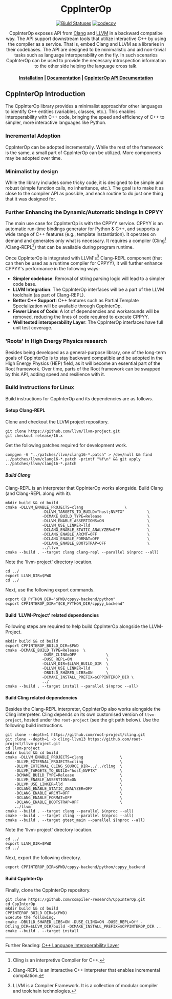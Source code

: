 <div align="center">

# CppInterOp

[![Biuld Statuses](https://github.com/compiler-research/CppInterOp/workflows/Main/badge.svg)](https://github.com/compiler-research/CppInterOp/actions?query=workflow%3AMain) 
[![codecov]( https://codecov.io/gh/compiler-research/CppInterOp/branch/main/graph/badge.svg)](https://codecov.io/gh/compiler-research/CppInterOp)


CppInterOp exposes API from [Clang](http://clang.llvm.org/) and [LLVM](https://llvm.org) in a backward compatibe way. The API support downstream tools that utilize interactive C++ by using the compiler as a service. That is, embed Clang and LLVM as a libraries in their codebases. The API are designed to be minimalistic and aid non-trivial tasks such as language interoperability on the fly. In such scenarios CppInterOp can be used to provide the necessary introspection information to the other side helping the language cross talk.


#### [Installation](#build-instructions-for-linux) | [Documentation](https://cppinterop.readthedocs.io/en/latest/index.html) | [CppInterOp API Documentation](https://cppinterop.readthedocs.io/en/latest/build/html/index.html)
</div>

## CppInterOp Introduction
The CppInterOp library provides a minimalist approachfor other languages to 
identify C++ entities (variables, classes, etc.). This 
enables interoperability with C++ code, bringing the speed and 
efficiency of C++ to simpler, more interactive languages like Python.

### Incremental Adoption
CppInterOp can be adopted incrementally. While the rest of the framework is 
the same, a small part of CppInterOp can be utilized. More components may be 
adopted over time. 

### Minimalist by design
While the library includes some tricky code, it is designed to be simple and 
robust (simple function calls, no inheritance, etc.). The goal is to make it 
as close to the compiler API as possible, and each routine to do just one 
thing that it was designed for. 

### Further Enhancing the Dynamic/Automatic bindings in CPPYY
The main use case for CppInterOp is with the CPPYY service. CPPYY is an 
automatic run-time bindings generator for Python & C++, and supports a wide 
range of C++ features (e.g., template instantiation). It operates on demand 
and generates only what is necessary. It requires a compiler (Cling[^1] 
/Clang-REPL[^2]) that can be available during program runtime. 

Once CppInterOp is integrated with LLVM's[^3] Clang-REPL component (that can 
then be used as a runtime compiler for CPPYY), it will further enhance 
CPPYY's performance in the following ways:

- **Simpler codebase**: Removal of string parsing logic will lead to a 
simpler code base.
- **LLVM Integration**: The CppInterOp interfaces will be a part of the LLVM 
toolchain (as part of Clang-REPL).
- **Better C++ Support**: C++ features such as Partial Template 
Specialization will be available through CppInterOp.
- **Fewer Lines of Code**: A lot of dependencies and workarounds will be 
removed, reducing the lines of code required to execute CPPYY.
- **Well tested interoperability Layer**: The CppInterOp interfaces have full
 unit test coverage.

### 'Roots' in High Energy Physics research
Besides being developed as a general-purpose library, one of the long-term 
goals of CppInterOp is to stay backward compatible and be adopted in the High
 Energy Physics (HEP) field, as it will become an essential part of the Root 
framework. Over time, parts of the Root framework can be swapped by this API,
 adding speed and resilience with it.

### Build Instructions for Linux
Build instructions for CppInterOp and its dependencies are as follows.

#### Setup Clang-REPL
Clone and checkout the LLVM project repository.
```
git clone https://github.com/llvm/llvm-project.git
git checkout release/16.x
```
Get the following patches required for development work.
```
compgen -G "../patches/llvm/clang16-*.patch" > /dev/null && find ../patches/llvm/clang16-*.patch -printf "%f\n" && git apply ../patches/llvm/clang16-*.patch
```
##### Build Clang
Clang-REPL is an interpreter that CppInterOp works alongside. Build Clang (and 
Clang-REPL along with it).
```
mkdir build && cd build
cmake -DLLVM_ENABLE_PROJECTS=clang                  \
                -DLLVM_TARGETS_TO_BUILD="host;NVPTX"          \
                -DCMAKE_BUILD_TYPE=Release                    \
                -DLLVM_ENABLE_ASSERTIONS=ON                   \
                -DLLVM_USE_LINKER=lld                         \
                -DCLANG_ENABLE_STATIC_ANALYZER=OFF            \
                -DCLANG_ENABLE_ARCMT=OFF                      \
                -DCLANG_ENABLE_FORMAT=OFF                     \
                -DCLANG_ENABLE_BOOTSTRAP=OFF                  \
                ../llvm
cmake --build . --target clang clang-repl --parallel $(nproc --all)
```
Note the 'llvm-project' directory location.
```
cd ../
export LLVM_DIR=$PWD
cd ../
```
Next, use the following export commands.
```
export CB_PYTHON_DIR="$PWD/cppyy-backend/python"
export CPPINTEROP_DIR="$CB_PYTHON_DIR/cppyy_backend"
```
#### Build 'LLVM-Project' related dependencies
Following steps are required to help build CppInterOp alongside the 
LLVM-Project.
```
mkdir build && cd build
export CPPINTEROP_BUILD_DIR=$PWD
cmake -DCMAKE_BUILD_TYPE=Release  \
                -DUSE_CLING=OFF             \
                -DUSE_REPL=ON               \
                -DLLVM_DIR=$LLVM_BUILD_DIR  \
                -DLLVM_USE_LINKER=lld       \
                -DBUILD_SHARED_LIBS=ON      \
                -DCMAKE_INSTALL_PREFIX=$CPPINTEROP_DIR \
                ../
cmake --build . --target install --parallel $(nproc --all)
```
#### Build Cling related dependencies
Besides the Clang-REPL interpreter, CppInterOp also works alongside the Cling 
interpreter. Cling depends on its own customised version of `llvm-project`, 
hosted under the `root-project` (see the git path below). 
Use the following build instructions.
```
git clone --depth=1 https://github.com/root-project/cling.git
git clone --depth=1 -b cling-llvm13 https://github.com/root-project/llvm-project.git
cd llvm-project
mkdir build && cd build
cmake -DLLVM_ENABLE_PROJECTS=clang                \
    -DLLVM_EXTERNAL_PROJECTS=cling                \
    -DLLVM_EXTERNAL_CLING_SOURCE_DIR=../../cling  \
    -DLLVM_TARGETS_TO_BUILD="host;NVPTX"          \
    -DCMAKE_BUILD_TYPE=Release                    \
    -DLLVM_ENABLE_ASSERTIONS=ON                   \
    -DLLVM_USE_LINKER=lld                         \
    -DCLANG_ENABLE_STATIC_ANALYZER=OFF            \
    -DCLANG_ENABLE_ARCMT=OFF                      \
    -DCLANG_ENABLE_FORMAT=OFF                     \
    -DCLANG_ENABLE_BOOTSTRAP=OFF                  \
    ../llvm
cmake --build . --target clang --parallel $(nproc --all)
cmake --build . --target cling --parallel $(nproc --all)
cmake --build . --target gtest_main --parallel $(nproc --all)
```
Note the 'llvm-project' directory location.
```
cd ../
export LLVM_DIR=$PWD
cd ../
```
Next, export the following directory.
```
export CPPINTEROP_DIR=$PWD/cppyy-backend/python/cppyy_backend
```
#### Build CppInterOp
Finally, clone the CppInterOp repository.
```
git clone https://github.com/compiler-research/CppInterOp.git
cd CppInterOp
mkdir build && cd build
CPPINTEROP_BUILD_DIR=$(PWD)
Execute the following.
cmake -DBUILD_SHARED_LIBS=ON -DUSE_CLING=ON -DUSE_REPL=Off -DCling_DIR=$LLVM_DIR/build -DCMAKE_INSTALL_PREFIX=$CPPINTEROP_DIR ..
cmake --build . --target install
```

---
Further Reading: [C++ Language Interoperability Layer](https://compiler-research.org/libinterop/)

[^1]: Cling is an interpretive Compiler for C++.
[^2]: Clang-REPL is an interactive C++ interpreter that enables incremental 
compilation. 
[^3]: LLVM is a Compiler Framework. It is a collection of modular compiler 
and toolchain technologies. 

